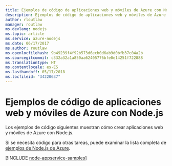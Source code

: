 ```yaml
---
title: Ejemplos de código de aplicaciones web y móviles de Azure con Node.js
description: Ejemplos de código de aplicaciones web y móviles de Azure en Node.js
author: rloutlaw
manager: routlaw
ms.devlang: nodejs
ms.topic: article
ms.service: azure-nodejs
ms.date: 06/17/2017
ms.author: routlaw
ms.openlocfilehash: 9b49239f4f92b573d6ecb0d6ab9d0bfb37c04a2b
ms.sourcegitcommit: c332a32a1a850aa62405776bfe0e14251f722888
ms.translationtype: HT
ms.contentlocale: es-ES
ms.lasthandoff: 05/17/2018
ms.locfileid: "34220637"
---
```

# <a name="azure-web-and-mobile-apps-with-nodejs-code-samples"></a>Ejemplos de código de aplicaciones web y móviles de Azure con Node.js

Los ejemplos de código siguientes muestran cómo crear aplicaciones web y móviles de Azure con Node.js.

Si se necesita código para otras tareas, puede examinar la lista completa de [ejemplos de Node.js de Azure](https://azure.microsoft.com/resources/samples/?term=nodejs).

[!INCLUDE [node-appservice-samples](../docs-ref-conceptual/includes/appservice-samples.md)]